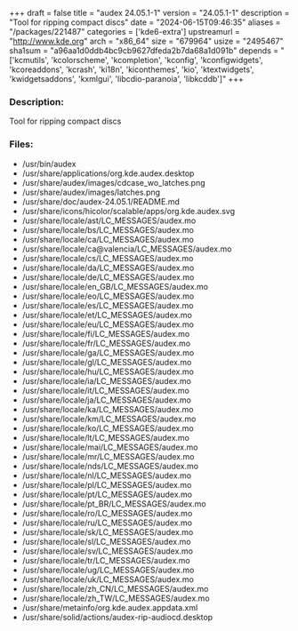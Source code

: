 +++
draft = false
title = "audex 24.05.1-1"
version = "24.05.1-1"
description = "Tool for ripping compact discs"
date = "2024-06-15T09:46:35"
aliases = "/packages/221487"
categories = ['kde6-extra']
upstreamurl = "http://www.kde.org"
arch = "x86_64"
size = "679964"
usize = "2495467"
sha1sum = "a96aa1d0ddb4bc9cb9627dfeda2b7da68a1d091b"
depends = "['kcmutils', 'kcolorscheme', 'kcompletion', 'kconfig', 'kconfigwidgets', 'kcoreaddons', 'kcrash', 'ki18n', 'kiconthemes', 'kio', 'ktextwidgets', 'kwidgetsaddons', 'kxmlgui', 'libcdio-paranoia', 'libkcddb']"
+++
### Description: 
Tool for ripping compact discs

### Files: 
* /usr/bin/audex
* /usr/share/applications/org.kde.audex.desktop
* /usr/share/audex/images/cdcase_wo_latches.png
* /usr/share/audex/images/latches.png
* /usr/share/doc/audex-24.05.1/README.md
* /usr/share/icons/hicolor/scalable/apps/org.kde.audex.svg
* /usr/share/locale/ast/LC_MESSAGES/audex.mo
* /usr/share/locale/bs/LC_MESSAGES/audex.mo
* /usr/share/locale/ca/LC_MESSAGES/audex.mo
* /usr/share/locale/ca@valencia/LC_MESSAGES/audex.mo
* /usr/share/locale/cs/LC_MESSAGES/audex.mo
* /usr/share/locale/da/LC_MESSAGES/audex.mo
* /usr/share/locale/de/LC_MESSAGES/audex.mo
* /usr/share/locale/en_GB/LC_MESSAGES/audex.mo
* /usr/share/locale/eo/LC_MESSAGES/audex.mo
* /usr/share/locale/es/LC_MESSAGES/audex.mo
* /usr/share/locale/et/LC_MESSAGES/audex.mo
* /usr/share/locale/eu/LC_MESSAGES/audex.mo
* /usr/share/locale/fi/LC_MESSAGES/audex.mo
* /usr/share/locale/fr/LC_MESSAGES/audex.mo
* /usr/share/locale/ga/LC_MESSAGES/audex.mo
* /usr/share/locale/gl/LC_MESSAGES/audex.mo
* /usr/share/locale/hu/LC_MESSAGES/audex.mo
* /usr/share/locale/ia/LC_MESSAGES/audex.mo
* /usr/share/locale/it/LC_MESSAGES/audex.mo
* /usr/share/locale/ja/LC_MESSAGES/audex.mo
* /usr/share/locale/ka/LC_MESSAGES/audex.mo
* /usr/share/locale/km/LC_MESSAGES/audex.mo
* /usr/share/locale/ko/LC_MESSAGES/audex.mo
* /usr/share/locale/lt/LC_MESSAGES/audex.mo
* /usr/share/locale/mai/LC_MESSAGES/audex.mo
* /usr/share/locale/mr/LC_MESSAGES/audex.mo
* /usr/share/locale/nds/LC_MESSAGES/audex.mo
* /usr/share/locale/nl/LC_MESSAGES/audex.mo
* /usr/share/locale/pl/LC_MESSAGES/audex.mo
* /usr/share/locale/pt/LC_MESSAGES/audex.mo
* /usr/share/locale/pt_BR/LC_MESSAGES/audex.mo
* /usr/share/locale/ro/LC_MESSAGES/audex.mo
* /usr/share/locale/ru/LC_MESSAGES/audex.mo
* /usr/share/locale/sk/LC_MESSAGES/audex.mo
* /usr/share/locale/sl/LC_MESSAGES/audex.mo
* /usr/share/locale/sv/LC_MESSAGES/audex.mo
* /usr/share/locale/tr/LC_MESSAGES/audex.mo
* /usr/share/locale/ug/LC_MESSAGES/audex.mo
* /usr/share/locale/uk/LC_MESSAGES/audex.mo
* /usr/share/locale/zh_CN/LC_MESSAGES/audex.mo
* /usr/share/locale/zh_TW/LC_MESSAGES/audex.mo
* /usr/share/metainfo/org.kde.audex.appdata.xml
* /usr/share/solid/actions/audex-rip-audiocd.desktop
